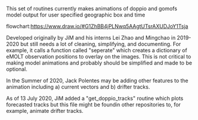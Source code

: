 This set of routines currently makes animations of doppio and gomofs model output for user specified geographic box and time

flowchart:https://www.draw.io/#G1ZhBB4jPLNwq5AAgtUTsrAXUDJoY1Tsja

Developed originally by JiM and his interns Lei Zhao and Mingchao in 2019-2020 but still needs a lot of cleaning, simplifying, and documenting.  For example, it calls a function called "seperate" which creates a dictionary of eMOLT observation positions to overlay on the images. This is not critical to making model animations and probably should be simplified and made to be optional.

In the Summer of 2020, Jack Polentes may be adding other features to the animation including a) current vectors and b) drifter tracks.

As of 13 July 2020,  JiM added a "get_doppio_tracks" routine which plots forecasted tracks but this file might be foundin other repositories to, for example, animate drifter tracks.

